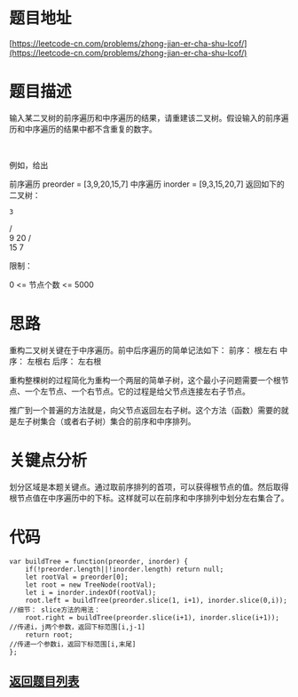 # 题目地址

[https://leetcode-cn.com/problems/zhong-jian-er-cha-shu-lcof/](https://leetcode-cn.com/problems/zhong-jian-er-cha-shu-lcof/)

# 题目描述
输入某二叉树的前序遍历和中序遍历的结果，请重建该二叉树。假设输入的前序遍历和中序遍历的结果中都不含重复的数字。

 

例如，给出

前序遍历 preorder = [3,9,20,15,7]
中序遍历 inorder = [9,3,15,20,7]
返回如下的二叉树：

    3
   / \
  9  20
    /  \
   15   7
 

限制：

0 <= 节点个数 <= 5000

# 思路

重构二叉树关键在于中序遍历。前中后序遍历的简单记法如下：
前序： 根左右
中序： 左根右
后序： 左右根

重构整棵树的过程简化为重构一个两层的简单子树，这个最小子问题需要一个根节点、一个左节点、一个右节点。它的过程是给父节点连接左右子节点。

推广到一个普遍的方法就是，向父节点返回左右子树。这个方法（函数）需要的就是左子树集合（或者右子树）集合的前序和中序排列。

# 关键点分析
划分区域是本题关键点。通过取前序排列的首项，可以获得根节点的值。然后取得根节点值在中序遍历中的下标。这样就可以在前序和中序排列中划分左右集合了。

# 代码

    var buildTree = function(preorder, inorder) {
        if(!preorder.length||!inorder.length) return null;
        let rootVal = preorder[0];
        let root = new TreeNode(rootVal);
        let i = inorder.indexOf(rootVal);
        root.left = buildTree(preorder.slice(1, i+1), inorder.slice(0,i)); //细节： slice方法的用法：
        root.right = buildTree(preorder.slice(i+1), inorder.slice(i+1));   //传递i，j两个参数，返回下标范围[i,j-1]
        return root;                                                       //传递一个参数i，返回下标范围[i,末尾]
    };

## [返回题目列表](../../README.md)